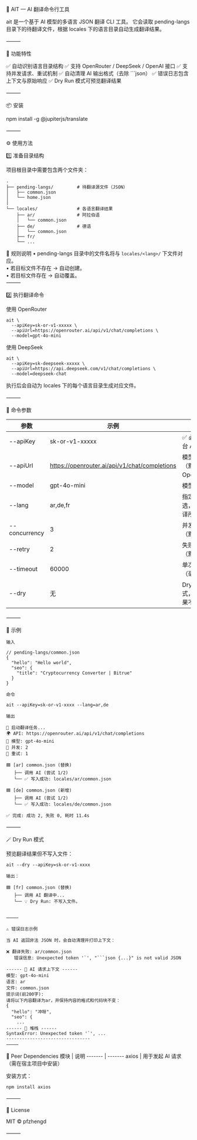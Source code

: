 🧠 AIT — AI 翻译命令行工具

ait 是一个基于 AI 模型的多语言 JSON 翻译 CLI 工具。
它会读取 pending-langs 目录下的待翻译文件，根据 locales 下的语言目录自动生成翻译结果。

⸻

🚀 功能特性

✅ 自动识别语言目录结构
✅ 支持 OpenRouter / DeepSeek / OpenAI 接口
✅ 支持并发请求、重试机制
✅ 自动清理 AI 输出格式（去除 ```json）
✅ 错误日志包含上下文与原始响应
✅ Dry Run 模式可预览翻译结果

⸻

📦 安装

npm install -g @jupiterjs/translate


⸻

⚙️ 使用方法

1️⃣ 准备目录结构

项目根目录中需要包含两个文件夹：
```
.
├── pending-langs/         # 待翻译源文件（JSON）
│   ├── common.json
│   └── home.json
│
└── locales/               # 各语言翻译结果
    ├── ar/                # 阿拉伯语
    │   └── common.json
    ├── de/                # 德语
    │   └── common.json
    ├── fr/
    └── ...
```

📘 规则说明
	•	pending-langs 目录中的文件名将与 `locales/<lang>/` 下文件对应。  
	•	若目标文件不存在 → 自动创建。  
	•	若目标文件存在 → 自动覆盖。  
⸻

2️⃣ 执行翻译命令

使用 OpenRouter

```
ait \
  --apiKey=sk-or-v1-xxxxx \
  --apiUrl=https://openrouter.ai/api/v1/chat/completions \
  --model=gpt-4o-mini
```

使用 DeepSeek

```
ait \
  --apiKey=sk-deepseek-xxxxx \
  --apiUrl=https://api.deepseek.com/v1/chat/completions \
  --model=deepseek-chat
```
执行后会自动为 locales 下的每个语言目录生成对应文件。

⸻

🧩 命令参数

参数 | 示例 | 说明
---|----|---
--apiKey | sk-or-v1-xxxxx | ✅ 必填，AI 平台 API Key
--apiUrl | https://openrouter.ai/api/v1/chat/completions | 模型接口 URL（默认 OpenRouter）
--model | gpt-4o-mini | 模型名称
--lang | ar,de,fr | 指定语言（可选，不传则翻译所有）
--concurrency | 3 | 并发任务数（默认 2）
--retry | 2 | 失败重试次数（默认 1）
--timeout | 60000 | 单次请求超时（毫秒）
--dry | 无 | Dry Run 模式，仅打印结果不写文件


⸻

📘 示例
```
输入

// pending-langs/common.json
{
  "hello": "Hello world",
  "seo": {
    "title": "Cryptocurrency Converter | Bitrue"
  }
}

命令

ait --apiKey=sk-or-v1-xxxx --lang=ar,de

输出

🚀 启动翻译任务...
🌍 API: https://openrouter.ai/api/v1/chat/completions
🔑 模型: gpt-4o-mini
🧵 并发: 2
🔁 重试: 1

🟦 [ar] common.json (替换)
   ├── 调用 AI (尝试 1/2)
   └── ✅ 写入成功: locales/ar/common.json

🟦 [de] common.json (新增)
   ├── 调用 AI (尝试 1/2)
   └── ✅ 写入成功: locales/de/common.json

✅ 完成: 成功 2, 失败 0, 耗时 11.4s

```
⸻

🪄 Dry Run 模式

预览翻译结果但不写入文件：
```
ait --dry --apiKey=sk-or-v1-xxxx

输出：

🟦 [fr] common.json (替换)
   ├── 调用 AI 翻译中...
   └── 💡 Dry Run: 不写入文件。


⸻

⚠️ 错误日志示例

当 AI 返回非法 JSON 时，会自动清理并打印上下文：

❌ 翻译失败: ar/common.json
   错误信息: Unexpected token '`', "```json {...}" is not valid JSON

------ 🧩 AI 请求上下文 ------  
模型: gpt-4o-mini  
语言: ar  
文件: common.json  
提示词(前200字):  
请将以下内容翻译为ar，并保持内容的格式和代码块不变：  
{
  "hello": "冲呀",
  "seo": {
    ...
------ 💬 堆栈 ------
SyntaxError: Unexpected token '`', ...
--------------------------------
⸻
```

🧠 Peer Dependencies
模块 | 说明
------- | -------
axios | 用于发起 AI 请求（需在宿主项目中安装）


  
安装方式：
```
npm install axios
```

⸻

🧰 License

MIT © pfzhengd

⸻
